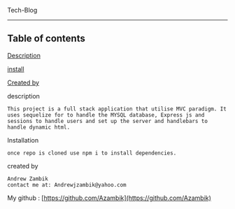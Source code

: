 Tech-Blog
  
  
  ------------------
  Table of contents
  ------------------

  [Description](#description)
    
  [install](#installation)
  
     
    
    
  [Created by](#createdby)

  
  description <a name="description"></a>
  
    This project is a full stack application that utilise MVC paradigm. It uses sequelize for to handle the MYSQL database, Express js and sessions to handle users and set up the server and handlebars to handle dynamic html.

  
  Installation <a name="installation"></a>
  
    once repo is cloned use npm i to install dependencies.
  
  
  
  
  created by <a name="createdby"></a>

    Andrew Zambik
    contact me at: Andrewjzambik@yahoo.com
  My github : [https://github.com/Azambik](https://github.com/Azambik)
  
  
